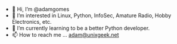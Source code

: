 - 👋 Hi, I’m @adamgomes
- 👀 I’m interested in Linux, Python, InfoSec, Amature Radio, Hobby Electronics, etc.
- 🌱 I’m currently learning to be a better Python developer.
- 📫 How to reach me ... adam@unixgeek.net

<!---
adamgomes/adamgomes is a ✨ special ✨ repository because its `README.md` (this file) appears on your GitHub profile.
You can click the Preview link to take a look at your changes.
--->
